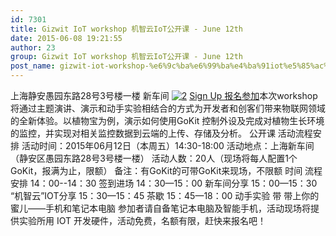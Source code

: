 ```yaml
---
id: 7301
title: Gizwit IoT workshop 机智云IoT公开课 - June 12th
date: 2015-06-08 19:21:55
author: 23
group: Gizwit IoT workshop 机智云IoT公开课 - June 12th
post_name: gizwit-iot-workshop-%e6%9c%ba%e6%99%ba%e4%ba%91iot%e5%85%ac%e5%bc%80%e8%af%be-june-12th
---
```


上海静安愚园东路28号3号楼一楼 新车间 [![2](http://xinchejian.com/wp-content/uploads/2015/06/2-290x290.jpg)](http://139.162.84.35/wp-content/uploads/2015/06/2.jpg) [Sign Up 报名参加](http://www.huodongxing.com/event/9285808999100 "立即报名")本次workshop将通过主题演讲、演示和动手实验相结合的方式为开发者和创客们带来物联网领域的全新体验。以植物宝为例，演示如何使用GoKit 控制外设及完成对植物生长环境的监控，并实现对相关监控数据到云端的上传、存储及分析。 公开课 活动流程安排 活动时间：2015年06月12日（本周五）14:30-18:00 活动地点：上海新车间（静安区愚园东路28号3号楼一楼） 活动人数：20人（现场将每人配置1个GoKit，报满为止，限额） 备注：有GoKit的可带GoKit来现场，不限额 时间 流程安排 14：00--14：30 签到进场 14：30—15：00 新车间分享 15：00—15：30 “机智云”IOT分享 15：30—15：45 茶歇 15：45—18：00 动手实验 带 带上你的蜜儿——手机和笔记本电脑 参加者请自备笔记本电脑及智能手机，活动现场将提供实验所用 IOT 开发硬件，活动免费，名额有限，赶快来报名吧！
